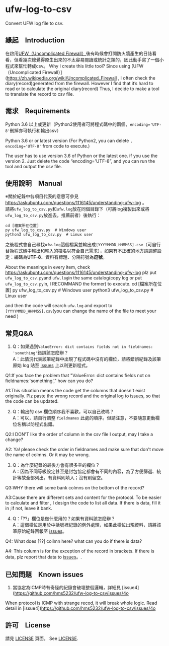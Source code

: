 # ufw-log-to-csv
Convert UFW log file to csv.

## 緣起　Introduction
在啟用[UFW（Uncomplicated Firewall）](https://zh.wikipedia.org/wiki/Uncomplicated_Firewall)後有時候會打開防火牆產生的日誌看看，但看幾次總覺得原生出來的不太容易閱讀或統計之類的，因此動手寫了一個小程式來幫忙轉成csv。
Why I create this little tool?
Since using [UFW（Uncomplicated Firewall）](https://zh.wikipedia.org/wiki/Uncomplicated_Firewall , I often check the diary(record)generated from the firewall. 
However I find that it’s hard to read or to calculate the original diary(record)
Thus, I decide to make a tool to translate the record to csv file.

## 需求　Requirements
Python 3.6 以上或更新（Python2使用者可將程式碼中的兩個`, encoding='UTF-8'`刪掉亦可執行和輸出csv）
  
Python 3.6 or or latest version (For Python2, you can delete `, encoding='UTF-8'` from code to execute.)

The user has to use version 3.6 of Python or the latest one.
if you use the version 2.
Just delete the code “encoding='UTF-8”, and you can run  the tool and output the csv file.

## 使用說明　Manual
※關於紀錄中各項目代表的意思可參見 https://askubuntu.com/questions/1116145/understanding-ufw-log 。  
請將`ufw_log_to_csv.py`和`ufw.log`放在同個目錄下（可將log複製出來或將`ufw_log_to_csv.py`放進去，推薦前者）後執行：  

    cd [檔案所在位置]
    py ufw_log_to_csv.py  # Windows user
    python3 ufw_log_to_csv.py  # Linux user

之後程式會自己尋找`ufw.log`這個檔案並輸出成`[YYYYMMDD_HHMMSS].csv`（可自行替換程式碼中輸出和輸入的檔名以符合自己需求），如果有不正確的地方請調整設定：編碼為**UTF-8**、資料有標題、分隔符號為**逗號**。

About the meanings in every item, check https://askubuntu.com/questions/1116145/understanding-ufw-log 
  plz put `ufw_log_to_csv.py`and `ufw.log`in the same catalog(copy log or put `ufw_log_to_csv.py`in, I RECOMMAND the former) to execute.
    cd [檔案所在位置]
    py ufw_log_to_csv.py  # Windows user
    python3 ufw_log_to_csv.py  # Linux user

and then the code will search `ufw.log` and export to `[YYYYMMDD_HHMMSS].csv`(you can change the name of the file to meet your need )
## 常見Q&A
1. Q：如果遇到`ValueError: dict contains fields not in fieldnames: 'something'`錯誤該怎麼辦？  
A：此情況代表該筆紀錄中出現了程式碼中沒有的欄位，請將錯誤紀錄及該筆原始 log 貼至 [issues](https://github.com/hms5232/ufw-log-to-csv/issues) 上以利更新程式。

Q1:If you face the problem that "ValueError: dict contains fields not on fieldnames:'something'," how can you do?

A1:This situation means the code get the columns that doesn't exist originally. Plz paste the wrong record and the original log to [issues](https://github.com/hms5232/ufw-log-to-csv/issues), so that the code can be updated.

2. Q：輸出的 csv 欄位順序我不喜歡，可以自己改嗎？  
A：可以，請自行調整 `fieldnames` 此處的順序。但請注意，不要隨意更動欄位名稱以防程式出錯。

Q2:I DON'T like the order of column in the csv file I output, may I take a change? 

A2: Ya! please check the order in fieldnames and make sure that don't move the name of colmns. Or it may be wrong.

3. Q：為什麼紀錄的最後方會有很多空的欄位？  
A：因為不同等級設定甚至是封包協定都會有不同的內容，為了方便篩選、統計等故全部列出。有資料則填入；沒有則留空。

Q3:WHY there will some bank colmns on the bottom of the record?

A3:Cause there are different sets and content for the protocol. To be easier to calculate and filter , I design the code to list all data. 
If there is data, fill it in  ;if not, leave it bank.  

4. Q：「??」欄位是做什麼用的？如果有資料該怎麼辦？  
A：這個欄位是用於中括號裡紀錄的例外處理，如果此欄位出現資料，請將該筆原始紀錄回報至 [issues](https://github.com/hms5232/ufw-log-to-csv/issues)。

Q4: What does [??] coilmn here? what can you do if there is data?

A4: This column is for the exception of  the record in brackets. If there is data, plz report that data to [issues](https://github.com/hms5232/ufw-log-to-csv/issues)。.

## 已知問題　Known issues
1. 當協定為ICMP時有奇怪的紀錄會破壞整個邏輯，詳細見 [issue4](https://github.com/hms5232/ufw-log-to-csv/issues/4o

When protocol is ICMP with strange recod, it will break whole logic. Read detail in [issue4](https://github.com/hms5232/ufw-log-to-csv/issues/4o

## 許可　License
請見 [LICENSE](https://github.com/hms5232/ufw-log-to-csv/blob/master/LICENSE) 頁面。
See [LICENSE](https://github.com/hms5232/ufw-log-to-csv/blob/master/LICENSE).
